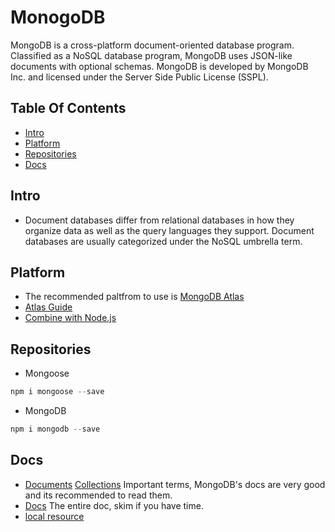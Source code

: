 <!-- press ctrl+K then V to open a preview of the MarkDown file  -->
# MonogoDB
MongoDB is a cross-platform document-oriented database program. 
Classified as a NoSQL database program, MongoDB uses JSON-like documents with optional schemas. 
MongoDB is developed by MongoDB Inc. and licensed under the Server Side Public License (SSPL).

## Table Of Contents

* [Intro](#Intro) 
* [Platform](#Platform)
* [Repositories](#Repositories)
* [Docs](#Docs)

## Intro
* Document databases differ from relational databases in how they organize data as well as the query languages they support. 
Document databases are usually categorized under the NoSQL umbrella term.

## Platform
* The recommended paltfrom to use is [MongoDB Atlas](https://www.mongodb.com/cloud/atlas)
* [Atlas Guide](AtlasGuide.md)
* [Combine with Node.js](./AtlasWithNode)

## Repositories
* Mongoose 
``` Javascript
npm i mongoose --save

```

* MongoDB 
``` Javascript
npm i mongodb --save

```


## Docs
* [Documents](https://docs.mongodb.com/manual/core/document/) [Collections](https://docs.mongodb.com/manual/core/databases-and-collections/)
Important terms, MongoDB's docs are very good and its recommended to read them.
* [Docs](https://docs.mongodb.com/manual/)
The entire doc, skim if you have time.
* [local resource](./resourceName.someFile)

